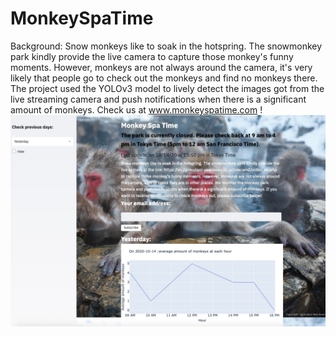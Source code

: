 # MonkeySpaTime
Background:
Snow monkeys like to soak in the hotspring. The snowmonkey park kindly provide the live camera to capture those monkey's funny moments. However, monkeys are not always around the camera, it's very likely that people go to check out the monkeys and find no monkeys there. 
The project used the YOLOv3 model to lively detect the images got from the live streaming camera and push notifications when there is a significant amount of monkeys. Check us at www.monkeyspatime.com ! 
![image](https://github.com/yangsq10/MonkeySpaTime/blob/master/cover%20picture.jpg)
